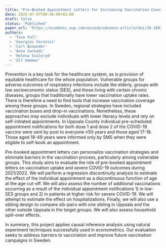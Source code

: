 ```yaml
---
title: "Pre-Booked Appointment Letters for Increasing Vaccination Coverage in Target Populations"
date: 2025-07-07T00:46:00+02:00
draft: false
status: 'Published'
paper_url: 'https://academic.oup.com/eurpub/advance-article/doi/10.1093/eurpub/ckaf097/8172042?utm_source=advanceaccess&utm_campaign=eurpub&utm_medium=email'
authors:
  - 'Tove Fall'
  - 'Georgios Varotsis'
  - 'Carl Bonander'
  - 'Anna Sarkadi'
  - 'Helena Svaleryd'
  - 'Ulf Hammar'
---
```


Prevention is a key task for the healthcare system, as is provision of equitable healthcare for the whole population. Vulnerable groups for adverse outcomes of respiratory infections include the elderly, groups with low socioeconomic status (SES), and those living with certain chronic diseases, groups that traditionally have lower vaccination uptake rates. There is therefore a need to find tools that increase vaccination coverage among these groups. In Sweden, regional strategies have included vaccination buses and drop-in vaccinations. Nonetheless, these approaches may exclude individuals with lower literacy levels and rely on self-initiated appointments. In Uppsala County individual pre-scheduled appointment notifications for both dose 1 and dose 2 of the COVID-19 vaccine were sent by post to everyone ≥50 years and those aged 17-18. Those aged 18-49 years were informed only by SMS when they were eligible to self-book an appointment.

Pre-booked appointment letters can personalize vaccination strategies and eliminate barriers in the vaccination process, particularly among vulnerable groups. This study aims to evaluate the role of pre-booked appointment letters on vaccination uptake and severe COVID-19 outcomes during 2021/2022. We will perform a regression discontinuity analysis to estimate the effect of the individual appointment as a discontinuous function of age at the age cut-off. We will also assess the number of additional vaccinations occurring as a result of the individual appointment notifications 1) in low-SES groups and 2) in patients at higher risk for severe COVID-19. We will attempt to estimate the effect on hospitalizations. Finally, we will also use a sibling design to compare sib-pairs with one sibling in Uppsala and the other outside Uppsala in the target groups. We will also assess household spill-over effects.

In summary, this project applies causal inference analysis using natural experiment techniques successfully used in econometrics. Our evaluation seeks to address barriers to vaccination and improve future vaccination campaigns in Sweden.
